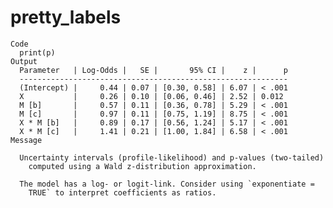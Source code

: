 # pretty_labels

    Code
      print(p)
    Output
      Parameter   | Log-Odds |   SE |       95% CI |    z |      p
      ------------------------------------------------------------
      (Intercept) |     0.44 | 0.07 | [0.30, 0.58] | 6.07 | < .001
      X           |     0.26 | 0.10 | [0.06, 0.46] | 2.52 | 0.012 
      M [b]       |     0.57 | 0.11 | [0.36, 0.78] | 5.29 | < .001
      M [c]       |     0.97 | 0.11 | [0.75, 1.19] | 8.75 | < .001
      X * M [b]   |     0.89 | 0.17 | [0.56, 1.24] | 5.17 | < .001
      X * M [c]   |     1.41 | 0.21 | [1.00, 1.84] | 6.58 | < .001
    Message
      
      Uncertainty intervals (profile-likelihood) and p-values (two-tailed)
        computed using a Wald z-distribution approximation.
      
      The model has a log- or logit-link. Consider using `exponentiate =
        TRUE` to interpret coefficients as ratios.

